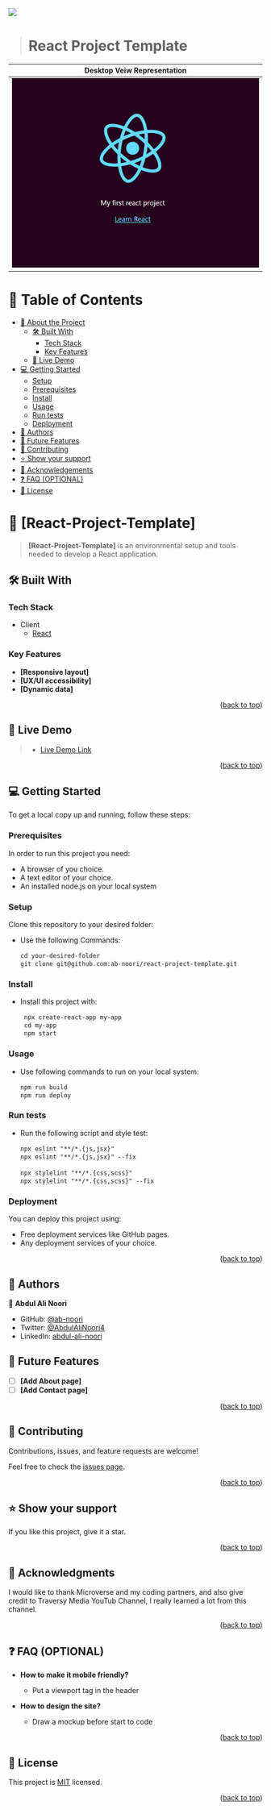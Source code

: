 <a name="readme-top"></a>

![](https://img.shields.io/badge/Microverse-blueviolet)

<div align="center">


</div>

<!-- Open pull request using the following structure

  ## Project title: subtitle

  ### 🌟Branch features:

  - i
  - ii
  - iii

  ### [ 🚀 Branch Demo](https://ab-noori.github.io/Project-Template/)

-->

> # React Project Template

| Desktop Veiw Representation|
|---------------------------------------|
|<div align="center">![screenshot](./public/project-shot.PNG)</div>|

<!-- TABLE OF CONTENTS -->

# 📗 Table of Contents

- [📖 About the Project](#about-project)
  - [🛠 Built With](#built-with)
    - [Tech Stack](#tech-stack)
    - [Key Features](#key-features)
  - [🚀 Live Demo](#live-demo)
- [💻 Getting Started](#getting-started)
  - [Setup](#setup)
  - [Prerequisites](#prerequisites)
  - [Install](#install)
  - [Usage](#usage)
  - [Run tests](#run-tests)
  - [Deployment](#triangular_flag_on_post-deployment)
- [👥 Authors](#authors)
- [🔭 Future Features](#future-features)
- [🤝 Contributing](#contributing)
- [⭐️ Show your support](#support)
- [🙏 Acknowledgements](#acknowledgements)
- [❓ FAQ (OPTIONAL)](#faq)
- [📝 License](#license)

<!-- PROJECT DESCRIPTION -->

# 📖 [React-Project-Template] <a name="about-project"></a>

> **[React-Project-Template]** is an environmental setup and tools needed to develop a React application.

## 🛠 Built With <a name="built-with"></a>

### Tech Stack <a name="tech-stack"></a>
- <summary>Client</summary>
    <ul>
      <li><a href="https://reactjs.org/">React</a></li>
    </ul>

### Key Features <a name="key-features"></a>

- **[Responsive layout]**
- **[UX/UI accessibility]**
- **[Dynamic data]**

<p align="right">(<a href="#readme-top">back to top</a>)</p>

<!-- LIVE DEMO -->

## 🚀 Live Demo <a name="live-demo"></a>

> - [Live Demo Link](https://ab-noori.github.io/react-project-template/)

<p align="right">(<a href="#readme-top">back to top</a>)</p>

<!-- GETTING STARTED -->

## 💻 Getting Started <a name="getting-started"></a>

To get a local copy up and running, follow these steps:

### Prerequisites

In order to run this project you need:
  - A browser of you choice.
  - A text editor of your choice.
  - An installed node.js on your local system

### Setup

Clone this repository to your desired folder:

- Use the following Commands:

      cd your-desired-folder
      git clone git@github.com:ab-noori/react-project-template.git


### Install
- Install this project with:

       npx create-react-app my-app
       cd my-app
       npm start


### Usage
- Use following commands to run on your local system:

      npm run build
      npm run deploy

### Run tests
- Run the following script and style test:

      npx eslint "**/*.{js,jsx}"
      npx eslint "**/*.{js,jsx}" --fix

      npx stylelint "**/*.{css,scss}"
      npx stylelint "**/*.{css,scss}" --fix
 


### Deployment

You can deploy this project using:
- Free deployment services like GitHub pages.
- Any deployment services of your choice.


<p align="right">(<a href="#readme-top">back to top</a>)</p>


## 👥 Authors <a name="authors"></a>

👤 **Abdul Ali Noori**

- GitHub: [@ab-noori](https://github.com/ab-noori)
- Twitter: [@AbdulAliNoori4](https://twitter.com/AbdulAliNoori4)
- LinkedIn: [abdul-ali-noori](https://www.linkedin.com/in/abdul-ali-noori-384b85195/)


## 🔭 Future Features <a name="future-features"></a>

- [ ] **[Add About page]**
- [ ] **[Add Contact page]**

<p align="right">(<a href="#readme-top">back to top</a>)</p>

## 🤝 Contributing <a name="contributing"></a>

Contributions, issues, and feature requests are welcome!

Feel free to check the [issues page](https://github.com/ab-noori/React-Project-Template/issues).

<p align="right">(<a href="#readme-top">back to top</a>)</p>

## ⭐️ Show your support <a name="support"></a>

 
  If you like this project, give it a star.

<p align="right">(<a href="#readme-top">back to top</a>)</p>


## 🙏 Acknowledgments <a name="acknowledgements"></a>

  I would like to thank Microverse and my coding partners, and also give credit to Traversy Media
YouTub Channel, I really learned a lot from this channel.

<p align="right">(<a href="#readme-top">back to top</a>)</p>


## ❓ FAQ (OPTIONAL) <a name="faq"></a>

- **How to make it mobile friendly?**

  - Put a viewport tag in the header

- **How to design the site?**

  - Draw a mockup before start to code

<p align="right">(<a href="#readme-top">back to top</a>)</p>


## 📝 License <a name="license"></a>

This project is [MIT](./LICENSE) licensed.

<p align="right">(<a href="#readme-top">back to top</a>)</p>
